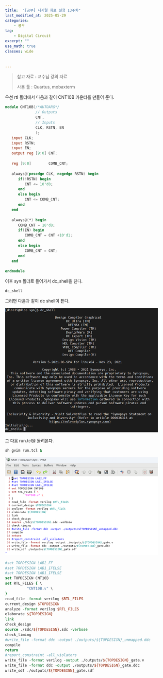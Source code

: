 ```yaml
---
title:  "[공부] 디지털 회로 실험 13주차"
last_modified_at: 2025-05-29
categories:
    - 공부
tag: 
    - Digital Circuit
excerpt: ""
use_math: true
classes: wide


---
```



>참고 자료 : 교수님 강의 자료
>
>사용 툴 : Quartus, mobaxterm



우선 rtl 폴더에서 다음과 같이 CNT10B 카운터를 만들어 준다.

```verilog
module CNT10B(/*AUTOARG*/
              // Outputs
              CNT,
              // Inputs
              CLK, RSTN, EN
              );
   input CLK;
   input RSTN;
   input EN;
   output reg [9:0] CNT;

   reg [9:0]        COMB_CNT;

   always@(posedge CLK, negedge RSTN) begin
      if(!RSTN) begin
         CNT <= 10'd0;
      end
      else begin
         CNT <= COMB_CNT;
      end
   end

   always@(*) begin
      COMB_CNT = 10'd0;
      if(EN) begin
         COMB_CNT = CNT +10'd1;
      end
      else begin
         COMB_CNT = CNT;
      end
   end

endmodule
```

이후 syn 폴더로 들어가서 dc_shell을 친다.

```cmd
dc_shell
```

그러면 다음과 같이 dc shell이 뜬다.

<img src="../../assets/img/2025-06-09-dcd13/image-20250609133030460.png" alt="image-20250609133030460" style="zoom: 67%;" />

그 다음 run.tcl을 돌려본다.

```cmd
sh gvim run.tcl &
```

<img src="../../assets/img/2025-06-09-dcd13/image-20250609133416461.png" alt="image-20250609133416461" style="zoom:67%;" />

```tcl
#set TOPDESIGN LAB2_FF
#set TOPDESIGN LAB1_IFELSE
#set TOPDESIGN LAB1_IFELSE
set TOPDESIGN CNT10B
set RTL_FILES { \
		  "CNT10B.v" \
}
read_file -format verilog $RTL_FILES
current_design $TOPDESIGN
analyze -format verilog $RTL_FILES
elaborate ${TOPDESIGN}
link
check_design
source ./sdc/${TOPDESIGN}.sdc -verbose
check_timing
#write_file -format ddc -output ./outputs/${TOPDESIGN}_unmapped.ddc
compile
return
#report_constraint -all_violators
write_file -format verilog -output ./outputs/${TOPDESIGN}_gate.v
write_file -format ddc -output ./outputs/${TOPDESIGN}_gate.ddc
write_sdf ./outputs/${TOPDESIGN}_gate.sdf
```

